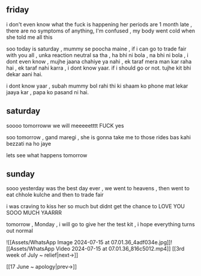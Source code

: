 ## friday

i don't even know what the fuck is happening 
her periods are 1 month late , there are no symptoms of anything, 
I'm confused , my body went cold when she told me all this 

soo today is saturday , mummy se poocha maine , if i can go to trade fair with you all , unka reaction neutral sa tha , ha bhi ni bola , na bhi ni bola , i dont even know , mujhe jaana chahiye ya nahi , ek taraf mera man kar raha hai , ek taraf nahi karra , i dont know yaar. if i should go or not. tujhe kit bhi dekar aani hai.

i dont know yaar , subah mummy bol rahi thi ki shaam ko phone mat lekar jaaya kar , papa ko pasand ni hai.



## saturday

soooo tomorroww we will meeeeetttt
FUCK yes 

soo tomorrow , gand maregi , she is gonna take me to those rides
bas kahi bezzati na ho jaye

lets see what happens tomorrow

## sunday

sooo yesterday was the best day ever , we went to heavens , then went to eat chhole kulche and then to trade fair 

i was craving to kiss her so much but didnt get the chance to 
LOVE YOU SOOO MUCH YAARRR 

tomorrow , Monday , i will go to give her the test kit , i hope everything turns out normal

![[Assets/WhatsApp Image 2024-07-15 at 07.01.36_4adf034e.jpg]]![[Assets/WhatsApp Video 2024-07-15 at 07.01.36_816c5012.mp4]]
[[3rd week of July ~ relief|next->]]

[[17 June ~ apology|prev->]]
